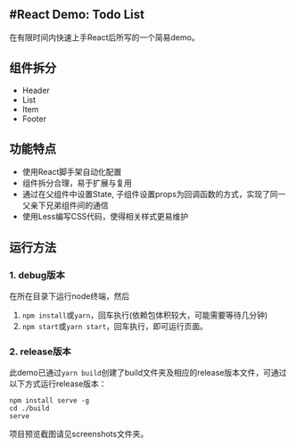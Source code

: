 #React Demo: Todo List
---

在有限时间内快速上手React后所写的一个简易demo。

## 组件拆分
- Header
- List
- Item
- Footer

## 功能特点
- 使用React脚手架自动化配置
- 组件拆分合理，易于扩展与复用
- 通过在父组件中设置State, 子组件设置props为回调函数的方式，实现了同一父亲下兄弟组件间的通信
- 使用Less编写CSS代码，使得相关样式更易维护

## 运行方法

### 1. debug版本

在所在目录下运行node终端，然后

1. `npm install`或`yarn`，回车执行(依赖包体积较大，可能需要等待几分钟)
2. `npm start`或`yarn start`，回车执行，即可运行页面。

### 2. release版本

此demo已通过`yarn build`创建了build文件夹及相应的release版本文件，可通过以下方式运行release版本：

```power
npm install serve -g
cd ./build
serve
```

项目预览截图请见screenshots文件夹。